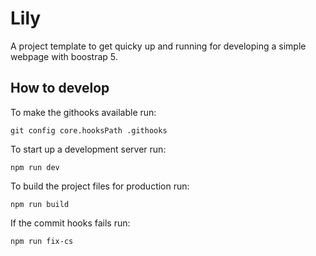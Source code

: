 # Lily

A project template to get quicky up and running for developing a simple webpage with boostrap 5.

## How to develop

To make the githooks available run:

```
git config core.hooksPath .githooks
```

To start up a development server run:

```
npm run dev
```

To build the project files for production run:

```
npm run build
```

If the commit hooks fails run:

```
npm run fix-cs
```
